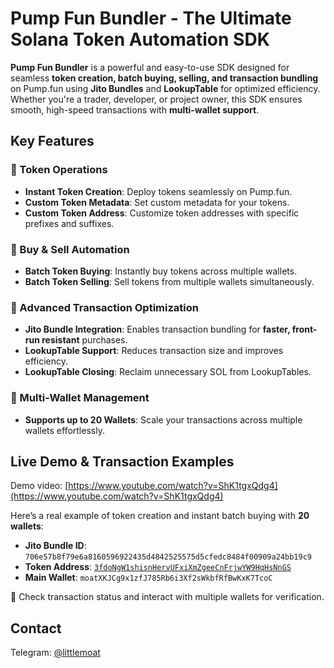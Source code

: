 # Pump Fun Bundler - The Ultimate Solana Token Automation SDK

**Pump Fun Bundler** is a powerful and easy-to-use SDK designed for seamless **token creation, batch buying, selling, and transaction bundling** on Pump.fun using **Jito Bundles** and **LookupTable** for optimized efficiency. Whether you're a trader, developer, or project owner, this SDK ensures smooth, high-speed transactions with **multi-wallet support**.

## Key Features

### 🔹 Token Operations
- **Instant Token Creation**: Deploy tokens seamlessly on Pump.fun.
- **Custom Token Metadata**: Set custom metadata for your tokens.
- **Custom Token Address**: Customize token addresses with specific prefixes and suffixes.

### 🔹 Buy & Sell Automation
- **Batch Token Buying**: Instantly buy tokens across multiple wallets.
- **Batch Token Selling**: Sell tokens from multiple wallets simultaneously.

### 🔹 Advanced Transaction Optimization
- **Jito Bundle Integration**: Enables transaction bundling for **faster, front-run resistant** purchases.
- **LookupTable Support**: Reduces transaction size and improves efficiency.
- **LookupTable Closing**: Reclaim unnecessary SOL from LookupTables.

### 🔹 Multi-Wallet Management
- **Supports up to 20 Wallets**: Scale your transactions across multiple wallets effortlessly.

## Live Demo & Transaction Examples
Demo video: [https://www.youtube.com/watch?v=ShK1tgxQdg4](https://www.youtube.com/watch?v=ShK1tgxQdg4)

Here’s a real example of token creation and instant batch buying with **20 wallets**:

- **Jito Bundle ID**: `706e57b8f79e6a8160596922435d4842525575d5cfedc8484f00909a24bb19c9`
- **Token Address**: [`3fdoNgW1shisnHervUFxiXmZgeeCnFrjwYW9HqHsNnGS`](https://solscan.io/token/3fdoNgW1shisnHervUFxiXmZgeeCnFrjwYW9HqHsNnGS)
- **Main Wallet**: `moatXKJCg9x1zfJ785Rb6i3Xf2sWkbfRfBwKxK7TcoC`

🔎 Check transaction status and interact with multiple wallets for verification.

## Contact
Telegram: [@littlemoat](https://t.me/littlemoat)
